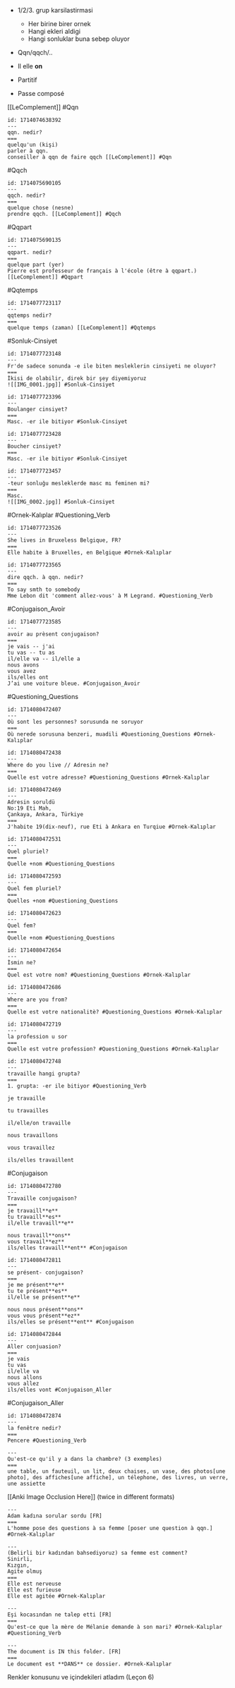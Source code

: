 - 1/2/3. grup karsilastirmasi 
	- Her birine birer ornek 
	- Hangi ekleri aldigi
	- Hangi sonluklar buna sebep oluyor

- Qqn/qqch/..

- Il elle **on**

- Partitif
- Passe composé

[[LeComplement]] #Qqn
```anki
id: 1714074638392
---
qqn. nedir?
===
quelqu'un (kişi)
parler à qqn.
conseiller à qqn de faire qqch [[LeComplement]] #Qqn
```

#Qqch
```anki
id: 1714075690105
---
qqch. nedir?
===
quelque chose (nesne)
prendre qqch. [[LeComplement]] #Qqch
```

#Qqpart
```anki
id: 1714075690135
---
qqpart. nedir?
===
quelque part (yer)
Pierre est professeur de français à l'école (être à qqpart.) [[LeComplement]] #Qqpart
```

#Qqtemps
```anki
id: 1714077723117
---
qqtemps nedir?
===
quelque temps (zaman) [[LeComplement]] #Qqtemps
```

#Sonluk-Cinsiyet
```anki
id: 1714077723148
---
Fr'de sadece sonunda -e ile biten mesleklerin cinsiyeti ne oluyor?
===
İkisi de olabilir, direk bir şey diyemiyoruz
![[IMG_0001.jpg]] #Sonluk-Cinsiyet
```

```anki
id: 1714077723396
---
Boulanger cinsiyet?
===
Masc. -er ile bitiyor #Sonluk-Cinsiyet
```

```anki
id: 1714077723428
---
Boucher cinsiyet?
===
Masc. -er ile bitiyor #Sonluk-Cinsiyet
```

```anki
id: 1714077723457
---
-teur sonluğu mesleklerde masc mı feminen mi?
===
Masc.
![[IMG_0002.jpg]] #Sonluk-Cinsiyet
```

#Ornek-Kalıplar #Questioning_Verb
```anki
id: 1714077723526
---
She lives in Bruxeless Belgique, FR?
===
Elle habite à Bruxelles, en Belgique #Ornek-Kalıplar
```

```anki
id: 1714077723565
---
dire qqch. à qqn. nedir?
===
To say smth to somebody
Mme Lebon dit 'comment allez-vous' à M Legrand. #Questioning_Verb
```

#Conjugaison_Avoir
```anki
id: 1714077723585
---
avoir au prèsent conjugaison?
===
je vais -- j'ai
tu vas -- tu as
il/elle va -- il/elle a
nous avons
vous avez
ils/elles ont
J’ai une voiture bleue. #Conjugaison_Avoir
```

#Questioning_Questions
```anki
id: 1714080472407
---
Où sont les personnes? sorusunda ne soruyor
===
Où nerede sorusuna benzeri, muadili #Questioning_Questions #Ornek-Kalıplar
```

```anki
id: 1714080472438
---
Where do you live // Adresin ne?
===
Quelle est votre adresse? #Questioning_Questions #Ornek-Kalıplar
```

```anki
id: 1714080472469
---
Adresin soruldü
No:19 Eti Mah,
Çankaya, Ankara, Türkiye
===
J'habite 19(dix-neuf), rue Eti à Ankara en Turqiue #Ornek-Kalıplar 
```

```anki
id: 1714080472531
---
Quel pluriel?
===
Quelle +nom #Questioning_Questions 
```

```anki
id: 1714080472593
---
Quel fem pluriel?
===
Quelles +nom #Questioning_Questions 
```

```anki
id: 1714080472623
---
Quel fem?
===
Quelle +nom #Questioning_Questions 
```

```anki
id: 1714080472654
---
İsmin ne?
===
Quel est votre nom? #Questioning_Questions #Ornek-Kalıplar   
```

```anki
id: 1714080472686
---
Where are you from?
===
Quelle est votre nationalitè? #Questioning_Questions #Ornek-Kalıplar   
```

```anki
id: 1714080472719
---
la profession u sor
===
Quelle est votre profession? #Questioning_Questions #Ornek-Kalıplar   
```

```anki
id: 1714080472748
---
travaille hangi grupta?
===
1. grupta: -er ile bitiyor #Questioning_Verb 

je travaille

tu travailles

il/elle/on travaille

nous travaillons

vous travaillez

ils/elles travaillent
```

#Conjugaison
```anki
id: 1714080472780
---
Travaille conjugaison?
===
je travaill**e**
tu travaill**es**
il/elle travaill**e**

nous travaill**ons**
vous travail**ez**
ils/elles travaill**ent** #Conjugaison
```

```anki
id: 1714080472811
---
se présent- conjugaison?
===
je me présent**e**
tu te présent**es**
il/elle se présent**e**

nous nous présent**ons**
vous vous présent**ez**
ils/elles se présent**ent** #Conjugaison 
```

```anki
id: 1714080472844
---
Aller conjuasion?
===
je vais
tu vas
il/elle va
nous allons
vous allez
ils/elles vont #Conjugaison_Aller
```

#Conjugaison_Aller
```anki
id: 1714080472874
---
la fenêtre nedir?
===
Pencere #Questioning_Verb 
```

```anki
---
Qu'est-ce qu'il y a dans la chambre? (3 exemples)
===
une table, un fauteuil, un lit, deux chaises, un vase, des photos[une photo], des affiches[une affiche], un télephone, des livres, un verre, une assiette
```

[[Anki Image Occlusion Here]] (twice in different formats)

```anki
---
Adam kadına sorular sordu [FR]
===
L'homme pose des questions à sa femme [poser une question à qqn.] #Ornek-Kalıplar 
```

```anki
---
(Belirli bir kadından bahsediyoruz) sa femme est comment?
Sinirli,
Kızgın,
Agite olmuş
===
Elle est nerveuse
Elle est furieuse
Elle est agitée #Ornek-Kalıplar 
```

```anki
---
Eşi kocasından ne talep etti [FR]
===
Qu'est-ce que la mère de Mélanie demande à son mari? #Ornek-Kalıplar #Questioning_Verb 
```

```anki
---
The document is IN this folder. [FR]
===
Le document est **DANS** ce dossier. #Ornek-Kalıplar 
```

Renkler konusunu ve içindekileri atladım (Leçon 6)




























